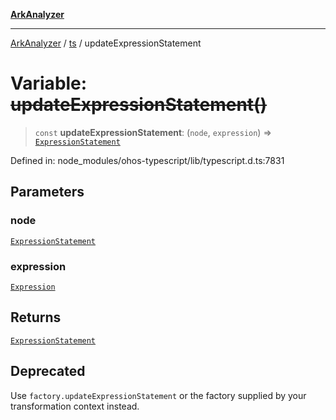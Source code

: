 [**ArkAnalyzer**](../../../../README.md)

***

[ArkAnalyzer](../../../../globals.md) / [ts](../README.md) / updateExpressionStatement

# Variable: ~~updateExpressionStatement()~~

> `const` **updateExpressionStatement**: (`node`, `expression`) => [`ExpressionStatement`](../interfaces/ExpressionStatement.md)

Defined in: node\_modules/ohos-typescript/lib/typescript.d.ts:7831

## Parameters

### node

[`ExpressionStatement`](../interfaces/ExpressionStatement.md)

### expression

[`Expression`](../interfaces/Expression.md)

## Returns

[`ExpressionStatement`](../interfaces/ExpressionStatement.md)

## Deprecated

Use `factory.updateExpressionStatement` or the factory supplied by your transformation context instead.
